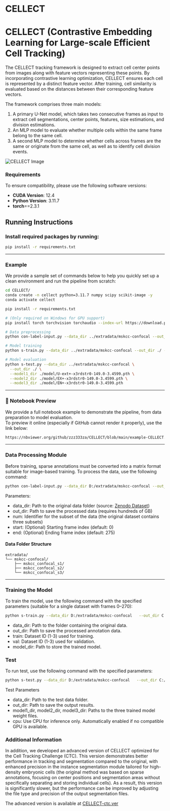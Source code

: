 # CELLECT
# CELLECT (Contrastive Embedding Learning for Large-scale Efficient Cell Tracking)
The CELLECT tracking framework is designed to extract cell center points from images along with feature vectors representing these points. By incorporating contrastive learning optimization, CELLECT ensures each cell is represented by a distinct feature vector. After training, cell similarity is evaluated based on the distances between their corresponding feature vectors.

The framework comprises three main models:
1. A primary U-Net model, which takes two consecutive frames as input to extract cell segmentations, center points, features, size estimations, and division estimations.
2. An MLP model to evaluate whether multiple cells within the same frame belong to the same cell.
3. A second MLP model to determine whether cells across frames are the same or originate from the same cell, as well as to identify cell division events.



![CELLECT Image](https://github.com/zzz333za/CELLECT-ctc.ver_2024.10/raw/main/CELLECT.png)

### Requirements

To ensure compatibility, please use the following software versions:
- **CUDA Version**: 12.4  
- **Python Version**: 3.11.7
- **torch**==2.3.1



## Running Instructions

### Install required packages by running:

```bash
pip install -r requirements.txt
```


---
### Example
We provide a sample set of commands below to help you quickly set up a clean environment and run the pipeline from scratch:
```bash
cd CELLECT/
conda create -n cellect python=3.11.7 numpy scipy scikit-image -y
conda activate cellect

pip install -r requirements.txt

# (Only required on Windows for GPU support)
pip install torch torchvision torchaudio --index-url https://download.pytorch.org/whl/cu126

# Data preprocessing
python con-label-input.py --data_dir ../extradata/mskcc-confocal --out_dir ./ --num 2

# Model training
python s-train.py --data_dir ../extradata/mskcc-confocal --out_dir ./ --train 2 --val 2 --model_dir ./model/

# Model evaluation
python s-test.py --data_dir ../extradata/mskcc-confocal \
  --out_dir ./ \
  --model1_dir ./model/U-ext+-x3rdstr0-149.0-3.4599.pth \
  --model2_dir ./model/EX+-x3rdstr0-149.0-3.4599.pth \
  --model3_dir ./model/EN+-x3rdstr0-149.0-3.4599.pth

```
---


### 📓 Notebook Preview

We provide a full notebook example to demonstrate the pipeline, from data preparation to model evaluation.  
To preview it online (especially if GitHub cannot render it properly), use the link below:
```bash
https://nbviewer.org/github/zzz333za/CELLECT/blob/main/example-CELLECT.ipynb
```
---
### Data Processing Module

Before training, sparse annotations must be converted into a matrix format suitable for image-based training. To process the data, use the following command:
```bash
python con-label-input.py --data_dir D:/extradata/mskcc-confocal --out_dir C:/Users/try --num 2
```
Parameters:  
- data_dir: Path to the original data folder (source: [Zenodo Dataset](https://zenodo.org/record/6460303))  
- out_dir: Path to save the processed data (requires hundreds of GB)  
- num: Identifier for the subset of the data (the original dataset contains three subsets)
- start: (Optional) Starting frame index (default: 0)
- end: (Optional) Ending frame index (default: 275)
  
#### Data Folder Structure  

```plaintext
extradata/
└── mskcc-confocal/
    ├── mskcc_confocal_s1/
    ├── mskcc_confocal_s2/
    └── mskcc_confocal_s3/

```
---
### Training the Model

To train the model, use the following command with the specified parameters (suitable for a single dataset with frames 0–270):
```bash
python s-train.py --data_dir D:/extradata/mskcc-confocal   --out_dir C:/Users/try --train 2 --val 2 --model_dir ./model/
```
- data_dir: Path to the folder containing the original data.  
- out_dir: Path to save the processed annotation data.  
- train: Dataset ID (1-3) used for training.  
- val: Dataset ID (1-3) used for validation.  
- model_dir: Path to store the trained model.  

### Test

To run test, use the following command with the specified parameters:
```bash
python s-test.py --data_dir D:/extradata/mskcc-confocal   --out_dir C:/Users/z/Desktop/try --model1_dir ./model/U-ext+-x3rdstr0-149.0-3.4599.pth  --model2_dir ./model/EX+-x3rdstr0-149.0-3.4599.pth --model3_dir ./model/EN+-x3rdstr0-149.0-3.4599.pth
```

Test Parameters    
- data_dir: Path to the test data folder.  
- out_dir: Path to save the output results.    
- model1_dir, model2_dir, model3_dir: Paths to the three trained model weight files.
- cpu: Use CPU for inference only. Automatically enabled if no compatible GPU is available.



### Additional Information

In addition, we developed an advanced version of CELLECT optimized for the Cell Tracking Challenge (CTC). This version demonstrates better performance in tracking and segmentation compared to the original, with enhanced precision in the instance segmentation module tailored for high-density embryonic cells (the original method was based on sparse annotations, focusing on center positions and segmentation areas without specifically separating and storing individual cells). As a result, this version is significantly slower, but the performance can be improved by adjusting the file type and precision of the output segmentation files.

The advanced version is available at [CELLECT-ctc.ver](https://github.com/zzz333za/CELLECT-ctc.ver)

